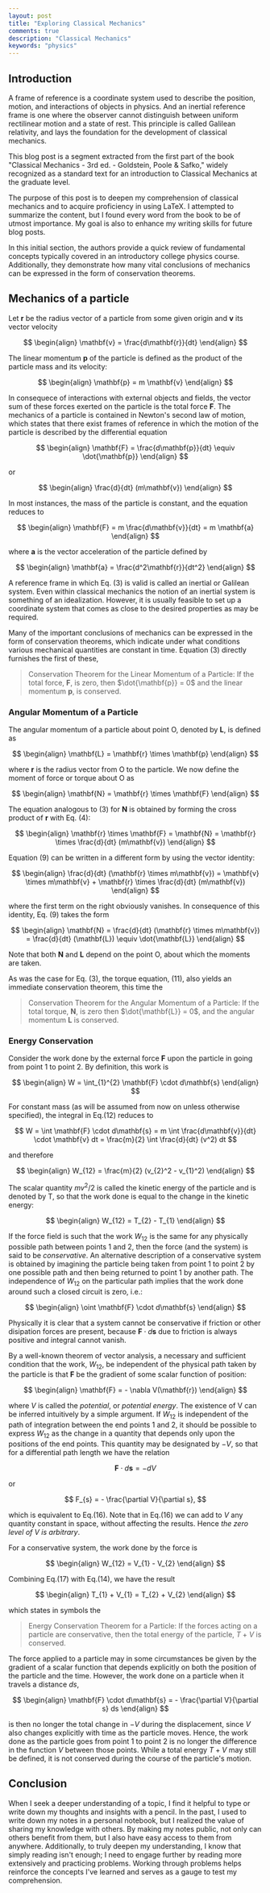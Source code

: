 ```yaml
---
layout: post
title: "Exploring Classical Mechanics"
comments: true
description: "Classical Mechanics"
keywords: "physics"
---
```


## Introduction

A frame of reference is a coordinate system used to describe the position, motion, and interactions of objects in physics. And an inertial reference frame is one where the observer cannot distinguish between uniform rectilinear motion and a state of rest. This principle is called Galilean relativity, and lays the foundation for the development of classical mechanics.

This blog post is a segment extracted from the first part of the book "Classical Mechanics - 3rd ed. - Goldstein, Poole & Safko," widely recognized as a standard text for an introduction to Classical Mechanics at the graduate level.

The purpose of this post is to deepen my comprehension of classical mechanics and to acquire proficiency in using LaTeX. I attempted to summarize the content, but I found every word from the book to be of utmost importance. My goal is also to enhance my writing skills for future blog posts.

In this initial section, the authors provide a quick review of fundamental concepts typically covered in an introductory college physics course. Additionally, they demonstrate how many vital conclusions of mechanics can be expressed in the form of conservation theorems.

## Mechanics of a particle

Let $\mathbf{r}$ be the radius vector of a particle from some given origin and $\mathbf{v}$ its vector velocity

$$
\begin{align}
\mathbf{v} = \frac{d\mathbf{r}}{dt}
\end{align}
$$

The linear momentum $\mathbf{p}$ of the particle is defined as the product of the particle mass and its velocity:

$$
\begin{align}
\mathbf{p} = m \mathbf{v}
\end{align}
$$

In consequece of interactions with external objects and fields, the vector sum of these forces exerted on the particle is the total force $\mathbf{F}$. The mechanics of a particle is contained in Newton's second law of motion, which states that there exist frames of reference in which the motion of the particle is described by the differential equation

$$
\begin{align}
\mathbf{F} = \frac{d\mathbf{p}}{dt} \equiv \dot{\mathbf{p}}
\end{align}
$$

or

$$
\begin{align}
\frac{d}{dt} (m\mathbf{v})
\end{align}
$$

In most instances, the mass of the particle is constant, and the equation reduces to

$$
\begin{align}
\mathbf{F} = m \frac{d\mathbf{v}}{dt} = m \mathbf{a}
\end{align}
$$

where $\mathbf{a}$ is the vector acceleration of the particle defined by

$$
\begin{align}
\mathbf{a} = \frac{d^2\mathbf{r}}{dt^2}
\end{align}
$$

A reference frame in which Eq. (3) is valid is called an inertial or Galilean system. Even within classical mechanics the notion of an inertial system is something of an idealization. However, it is usually feasible to set up a coordinate system that comes as close to the desired properties as may be required.

Many of the important conclusions of mechanics can be expressed in the form of conservation theorems, which indicate under what conditions various mechanical quantities are constant in time. Equation (3) directly furnishes the first of these,

> Conservation Theorem for the Linear Momentum of a Particle: If the total force, $\mathbf{F}$, is zero, then $\dot{\mathbf{p}} = 0$ and the linear momentum $\mathbf{p}$, is conserved.

### Angular Momentum of a Particle

The angular momentum of a particle about point O, denoted by $\mathbf{L}$, is defined as

$$
\begin{align}
\mathbf{L} = \mathbf{r} \times \mathbf{p}
\end{align}
$$

where $\mathbf{r}$ is the radius vector from O to the particle. We now define the moment of force or torque about O as

$$
\begin{align}
\mathbf{N} = \mathbf{r} \times \mathbf{F}
\end{align}
$$

The equation analogous to (3) for $\mathbf{N}$ is obtained by forming the cross product of $\mathbf{r}$ with Eq. (4):

$$
\begin{align}
\mathbf{r} \times \mathbf{F} = \mathbf{N} = \mathbf{r} \times \frac{d}{dt} (m\mathbf{v})
\end{align}
$$

Equation (9) can be written in a different form by using the vector identity:

$$
\begin{align}
\frac{d}{dt} (\mathbf{r} \times m\mathbf{v}) = \mathbf{v} \times m\mathbf{v} + \mathbf{r} \times \frac{d}{dt} (m\mathbf{v})
\end{align}
$$

where the first term on the right obviously vanishes. In consequence of this identity, Eq. (9) takes the form

$$
\begin{align}
\mathbf{N} = \frac{d}{dt} (\mathbf{r} \times m\mathbf{v}) = \frac{d}{dt} (\mathbf{L}) \equiv \dot{\mathbf{L}}
\end{align}
$$

Note that both $\mathbf{N}$ and $\mathbf{L}$ depend on the point O, about which the moments are taken.

As was the case for Eq. (3), the torque equation, (11), also yields an immediate conservation theorem, this time the

> Conservation Theorem for the Angular Momentum of a Particle: If the total torque, $\mathbf{N}$, is zero then $\dot{\mathbf{L}} = 0$, and the angular momentum $\mathbf{L}$ is conserved.

### Energy Conservation

Consider the work done by the external force $\mathbf{F}$ upon the particle in going from point 1 to point 2. By definition, this work is

$$
\begin{align}
W = \int_{1}^{2} \mathbf{F} \cdot d\mathbf{s}
\end{align}
$$

For constant mass (as will be assumed from now on unless otherwise specified), the integral in Eq.(12) reduces to

$$
W = \int \mathbf{F} \cdot d\mathbf{s} = m \int \frac{d\mathbf{v}}{dt} \cdot \mathbf{v} dt = \frac{m}{2} \int  \frac{d}{dt} (v^2) dt
$$

and therefore

$$
\begin{align}
W_{12} = \frac{m}{2} (v_{2}^2 - v_{1}^2)
\end{align}
$$

The scalar quantity $mv^2/2$ is called the kinetic energy of the particle and is denoted by T, so that the work done is equal to the change in the kinetic energy:

$$
\begin{align}
W_{12} = T_{2} - T_{1}
\end{align}
$$

If the force field is such that the work $W_{12}$ is the same for any physically possible path between points 1 and 2, then the force (and the system) is said to be _conservative_. An alternative description of a conservative system is obtained by imagining the particle being taken from point 1 to point 2 by one possible path and then being returned to point 1 by another path. The independence of $W_{12}$ on the particular path implies that the work done around such a closed circuit is zero, i.e.:

$$
\begin{align}
\oint \mathbf{F} \cdot d\mathbf{s}
\end{align}
$$

Physically it is clear that a system cannot be conservative if friction or other disipation forces are present, because $\mathbf{F} \cdot d\mathbf{s}$ due to friction is always positive and integral cannot vanish.

By a well-known theorem of vector analysis, a necessary and sufficient condition that the work, $W_{12}$, be independent of the physical path taken by the particle is that $\mathbf{F}$ be the gradient of some scalar function of position:

$$
\begin{align}
\mathbf{F} = - \nabla V(\mathbf{r})
\end{align}
$$

where $V$ is called the _potential_, or _potential energy_. The existence of V can be inferred intuitively by a simple argument. If $W_{12}$ is independent of the path of integration between the end points 1 and 2, it should be possible to express $W_{12}$ as the change in a quantity that depends only upon the positions of the end points. This quantity may be designated by $-V$, so that for a differential path length we have the relation

$$
\mathbf{F} \cdot d\mathbf{s} = -dV
$$

or

$$
F_{s} = - \frac{\partial V}{\partial s},
$$

which is equivalent to Eq.(16). Note that in Eq.(16) we can add to $V$ any quantity constant in space, without affecting the results. Hence _the zero level of V is arbitrary_.

For a conservative system, the work done by the force is

$$
\begin{align}
W_{12} = V_{1} - V_{2}
\end{align}
$$

Combining Eq.(17) with Eq.(14), we have the result

$$
\begin{align}
T_{1} + V_{1} = T_{2} + V_{2}
\end{align}
$$

which states in symbols the

> Energy Conservation Theorem for a Particle: If the forces acting on a particle are conservative, then the total energy of the particle, $T + V$ is conserved.

The force applied to a particle may in some circumstances be given by the gradient of a scalar function that depends explicitly on both the position of the particle and the time. However, the work done on a particle when it travels a distance $ds$,

$$
\begin{align}
\mathbf{F} \cdot d\mathbf{s} = - \frac{\partial V}{\partial s} ds
\end{align}
$$

is then no longer the total change in $-V$ during the displacement, since $V$ also changes explicitly with time as the particle moves. Hence, the work done as the particle goes from point 1 to point 2 is no longer the difference in the function $V$ between those points. While a total energy $T + V$ may still be defined, it is not conserved during the course of the particle's motion.

## Conclusion

When I seek a deeper understanding of a topic, I find it helpful to type or write down my thoughts and insights with a pencil. In the past, I used to write down my notes in a personal notebook, but I realized the value of sharing my knowledge with others. By making my notes public, not only can others benefit from them, but I also have easy access to them from anywhere. Additionally, to truly deepen my understanding, I know that simply reading isn't enough; I need to engage further by reading more extensively and practicing problems. Working through problems helps reinforce the concepts I've learned and serves as a gauge to test my comprehension.
